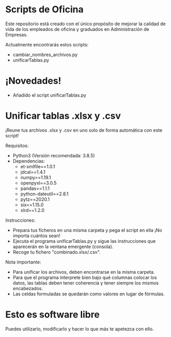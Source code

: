 # Scripts de Oficina

Este repositorio está creado con el único propósito de mejorar la calidad de vida de los empleados de oficina y graduados en Administración de Empresas. 

Actualmente encontrarás estos scripts:
  - cambiar_nombres_archivos.py
  - unificarTablas.py


# ¡Novedades!

  - Añadido el script unificarTablas.py


# Unificar tablas .xlsx y .csv

¡Reune tus archivos .xlsx y .csv en uno solo de forma automática con este script!

Requisitos:

- Python3 (Versión recomendada: 3.8.5) 
- Dependencias:
  - et-xmlfile==1.0.1
  - jdcal==1.4.1
  - numpy==1.19.1
  - openpyxl==3.0.5
  - pandas==1.1.1
  - python-dateutil==2.8.1
  - pytz==2020.1
  - six==1.15.0
  - xlrd==1.2.0

Instrucciones:
- Prepara tus ficheros en una misma carpeta y pega el script en ella ¡No importa cuántos sean!
- Ejecuta el programa unificarTablas.py y sigue las instrucciones que aparecerán en la ventana emergente (consola).
- Recoge tu fichero "combinado.xlsx/.csv".

Nota importante:
- Para unificar los archivos, deben encontrarse en la misma carpeta.
- Para que el programa interprete bien bajo qué columnas colocar los datos, las tablas deben tener coherencia y tener siempre los mismos encabezados.
- Las celdas formuladas se quedarán como valores en lugar de fórmulas.


# Esto es software libre
Puedes utilizarlo, modificarlo y hacer lo que más te apetezca con ello.
